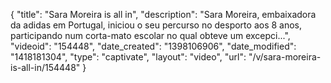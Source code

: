 {
    "title": "Sara Moreira is all in",
    "description": "Sara Moreira, embaixadora da adidas em Portugal, iniciou o seu percurso no desporto aos 8 anos, participando num corta-mato escolar no qual obteve um excepci...",
    "videoid": "154448",
    "date_created": "1398106906",
    "date_modified": "1418181304",
    "type": "captivate",
    "layout": "video",
    "url": "\/v\/sara-moreira-is-all-in\/154448"
}